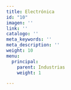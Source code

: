 ```yaml
---
title: Electrónica
id: "10"
imagen: ''
link: ''
catalogo: ''
meta_keywords: ''
meta_description: ''
weight: 10
menu:
  principal:
    parent: Industrias
    weight: 1

---
```

